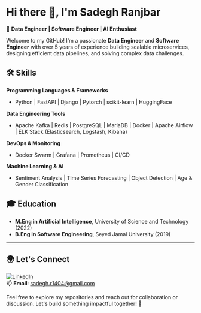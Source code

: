 # Hi there 👋, I'm Sadegh Ranjbar  

🚀 **Data Engineer | Software Engineer | AI Enthusiast**  

Welcome to my GitHub! I'm a passionate **Data Engineer** and **Software Engineer** with over 5 years of experience building scalable microservices, designing efficient data pipelines, and solving complex data challenges.  


## 🛠️ Skills  

**Programming Languages & Frameworks**  
- Python | FastAPI | Django | Pytorch | scikit-learn | HuggingFace  

**Data Engineering Tools**  
- Apache Kafka | Redis | PostgreSQL | MariaDB | Docker | Apache Airflow | ELK Stack (Elasticsearch, Logstash, Kibana)  

**DevOps & Monitoring**  
- Docker Swarm | Grafana | Prometheus | CI/CD  

**Machine Learning & AI**  
- Sentiment Analysis | Time Series Forecasting | Object Detection | Age & Gender Classification  


## 🎓 Education  

- **M.Eng in Artificial Intelligence**, University of Science and Technology (2022)  
- **B.Eng in Software Engineering**, Seyed Jamal University (2019)  

---

## 🌍 Let's Connect  

[![LinkedIn](https://img.shields.io/badge/LinkedIn-Connect-blue)](https://www.linkedin.com/in/sadegh-ranjbar/)  
📫 **Email**: sadegh.r1404@gmail.com  

Feel free to explore my repositories and reach out for collaboration or discussion. Let's build something impactful together! 🌟  
